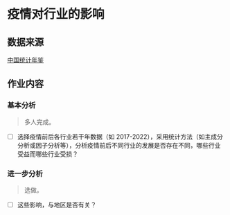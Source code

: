 # 疫情对行业的影响

## 数据来源

[中国统计年鉴](http://www.stats.gov.cn/tjsj/ndsj/)

## 作业内容

### 基本分析

> 多人完成。

- [ ] 选择疫情前后各行业若干年数据（如 2017-2022），采用统计方法（如主成分分析或因子分析等），分析疫情前后不同行业的发展是否存在不同，哪些行业受益而哪些行业受损？

### 进一步分析

> 选做。

- [ ] 这些影响，与地区是否有关？
